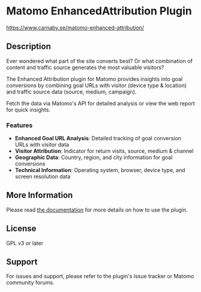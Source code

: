 # Matomo EnhancedAttribution Plugin

https://www.carnaby.se/matomo-enhanced-attribution/

## Description

Ever wondered what part of the site converts best? Or what combination of content and traffic source generates the most
valuable visitors?

The Enhanced Attribution plugin for Matomo provides insights into goal conversions by combining goal URLs
with visitor (device type & location) and traffic source data (source, medium, campaign).

Fetch the data via Matomo's API for detailed analysis or view the web report for quick insights.

### Features

- **Enhanced Goal URL Analysis**: Detailed tracking of goal conversion URLs with visitor data
- **Visitor Attribution**: Indicator for return visits, source, medium & channel 
- **Geographic Data**: Country, region, and city information for goal conversions
- **Technical Information**: Operating system, browser, device type, and screen resolution data

## More Information

Please read [the documentation](docs/index.md) for more details on how to use the plugin.

## License

GPL v3 or later

## Support

For issues and support, please refer to the plugin's issue tracker or Matomo community forums.

